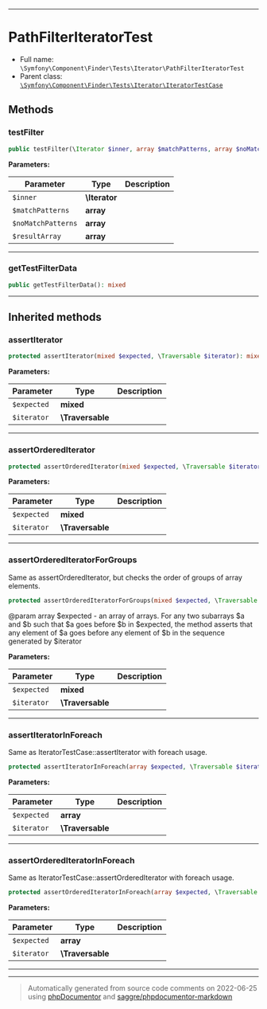 ***

# PathFilterIteratorTest





* Full name: `\Symfony\Component\Finder\Tests\Iterator\PathFilterIteratorTest`
* Parent class: [`\Symfony\Component\Finder\Tests\Iterator\IteratorTestCase`](./IteratorTestCase.md)




## Methods


### testFilter



```php
public testFilter(\Iterator $inner, array $matchPatterns, array $noMatchPatterns, array $resultArray): mixed
```








**Parameters:**

| Parameter | Type | Description |
|-----------|------|-------------|
| `$inner` | **\Iterator** |  |
| `$matchPatterns` | **array** |  |
| `$noMatchPatterns` | **array** |  |
| `$resultArray` | **array** |  |




***

### getTestFilterData



```php
public getTestFilterData(): mixed
```











***


## Inherited methods


### assertIterator



```php
protected assertIterator(mixed $expected, \Traversable $iterator): mixed
```








**Parameters:**

| Parameter | Type | Description |
|-----------|------|-------------|
| `$expected` | **mixed** |  |
| `$iterator` | **\Traversable** |  |




***

### assertOrderedIterator



```php
protected assertOrderedIterator(mixed $expected, \Traversable $iterator): mixed
```








**Parameters:**

| Parameter | Type | Description |
|-----------|------|-------------|
| `$expected` | **mixed** |  |
| `$iterator` | **\Traversable** |  |




***

### assertOrderedIteratorForGroups

Same as assertOrderedIterator, but checks the order of groups of
 array elements.

```php
protected assertOrderedIteratorForGroups(mixed $expected, \Traversable $iterator): mixed
```

 @param array $expected - an array of arrays. For any two subarrays
$a and $b such that $a goes before $b in $expected, the method
asserts that any element of $a goes before any element of $b
in the sequence generated by $iterator






**Parameters:**

| Parameter | Type | Description |
|-----------|------|-------------|
| `$expected` | **mixed** |  |
| `$iterator` | **\Traversable** |  |




***

### assertIteratorInForeach

Same as IteratorTestCase::assertIterator with foreach usage.

```php
protected assertIteratorInForeach(array $expected, \Traversable $iterator): mixed
```








**Parameters:**

| Parameter | Type | Description |
|-----------|------|-------------|
| `$expected` | **array** |  |
| `$iterator` | **\Traversable** |  |




***

### assertOrderedIteratorInForeach

Same as IteratorTestCase::assertOrderedIterator with foreach usage.

```php
protected assertOrderedIteratorInForeach(array $expected, \Traversable $iterator): mixed
```








**Parameters:**

| Parameter | Type | Description |
|-----------|------|-------------|
| `$expected` | **array** |  |
| `$iterator` | **\Traversable** |  |




***


***
> Automatically generated from source code comments on 2022-06-25 using [phpDocumentor](http://www.phpdoc.org/) and [saggre/phpdocumentor-markdown](https://github.com/Saggre/phpDocumentor-markdown)
